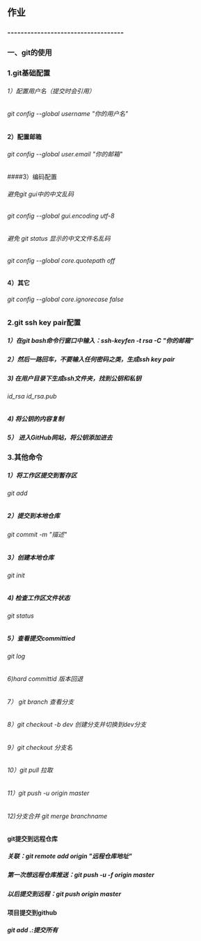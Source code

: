 ## 作业
### -----------------------------------
### 一、git的使用
### 1.git基础配置
######  1）配置用户名（提交时会引用）
######     git config --global username "你的用户名"
#### 2）配置邮箱
######      git config --global user.email "你的邮箱"
####3）编码配置 
######   避免git gui中的中文乱码
######     git config --global gui.encoding utf-8
######   避免 git status 显示的中文文件名乱码
######     git config --global core.quotepath off
#### 4）其它
######   git config --global core.ignorecase false
###  2.git ssh key pair配置
#####  1）在git bash命令行窗口中输入：ssh-keyfen -t rsa -C "你的邮箱"
#####   2）然后一路回车，不要输入任何密码之类，生成ssh key pair
#####   3) 在用户目录下生成ssh文件夹，找到公钥和私钥
######       id_rsa id_rsa.pub
#####   4) 将公钥的内容复制
#####   5） 进入GitHub网站，将公钥添加进去
### 3.其他命令
#####   1）将工作区提交到暂存区
######     git add
#####   2）提交到本地仓库
######     git commit -m "描述"
#####   3）创建本地仓库
######     git init
#####   4) 检查工作区文件状态
######   git status
#####   5）查看提交committied
######      git log
######   6)hard committid 版本回退
######   7） git branch 查看分支

###### 8）git checkout -b dev 创建分支并切换到dev分支
###### 9）git checkout 分支名
######  10）git pull 拉取
######   11）git push -u origin master
######   12)分支合并 git merge branchname
#### git提交到远程仓库
##### 关联：git remote add origin "远程仓库地址"
##### 第一次想远程仓库推送：git push -u -f origin master
##### 以后提交到远程：git push origin master
#### 项目提交到github
##### git add .:提交所有
